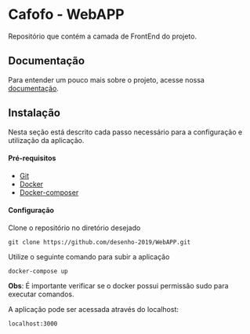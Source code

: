 # Cafofo - WebAPP

Repositório que contém a camada de FrontEnd do projeto.

## Documentação

Para entender um pouco mais sobre o projeto, acesse nossa [documentação](https://desenho-2019.github.io/Wiki/).

## Instalação

Nesta seção está descrito cada passo necessário para a configuração e utilização da aplicação.

#### Pré-requisitos
  * [Git](https://git-scm.com/)
  * [Docker](https://www.docker.com/get-docker)
  * [Docker-composer](https://docs.docker.com/compose/install/#install-compose)

#### Configuração

Clone o repositório no diretório desejado

	git clone https://github.com/desenho-2019/WebAPP.git

Utilize o seguinte comando para subir a aplicação

	docker-compose up

**Obs**: É importante verificar se o docker possui permissão sudo para executar comandos.

A aplicação pode ser acessada através do localhost:

	localhost:3000
